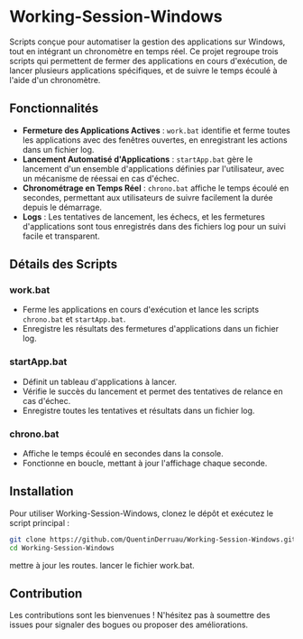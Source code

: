 # Working-Session-Windows
Scripts conçue pour automatiser la gestion des applications sur Windows, tout en intégrant un chronomètre en temps réel. Ce projet regroupe trois scripts qui permettent de fermer des applications en cours d'exécution, de lancer plusieurs applications spécifiques, et de suivre le temps écoulé à l'aide d'un chronomètre.

## Fonctionnalités

- **Fermeture des Applications Actives** : `work.bat` identifie et ferme toutes les applications avec des fenêtres ouvertes, en enregistrant les actions dans un fichier log.
- **Lancement Automatisé d'Applications** : `startApp.bat` gère le lancement d'un ensemble d'applications définies par l'utilisateur, avec un mécanisme de réessai en cas d'échec.
- **Chronométrage en Temps Réel** : `chrono.bat` affiche le temps écoulé en secondes, permettant aux utilisateurs de suivre facilement la durée depuis le démarrage.
- **Logs** : Les tentatives de lancement, les échecs, et les fermetures d'applications sont tous enregistrés dans des fichiers log pour un suivi facile et transparent.

## Détails des Scripts

### work.bat
- Ferme les applications en cours d'exécution et lance les scripts `chrono.bat` et `startApp.bat`.
- Enregistre les résultats des fermetures d'applications dans un fichier log.

### startApp.bat
- Définit un tableau d'applications à lancer.
- Vérifie le succès du lancement et permet des tentatives de relance en cas d'échec.
- Enregistre toutes les tentatives et résultats dans un fichier log.

### chrono.bat
- Affiche le temps écoulé en secondes dans la console.
- Fonctionne en boucle, mettant à jour l'affichage chaque seconde.

## Installation

Pour utiliser Working-Session-Windows, clonez le dépôt et exécutez le script principal :

```bash
git clone https://github.com/QuentinDerruau/Working-Session-Windows.git
cd Working-Session-Windows
```

mettre à jour les routes.
lancer le fichier work.bat.

## Contribution
Les contributions sont les bienvenues ! N'hésitez pas à soumettre des issues pour signaler des bogues ou proposer des améliorations.

